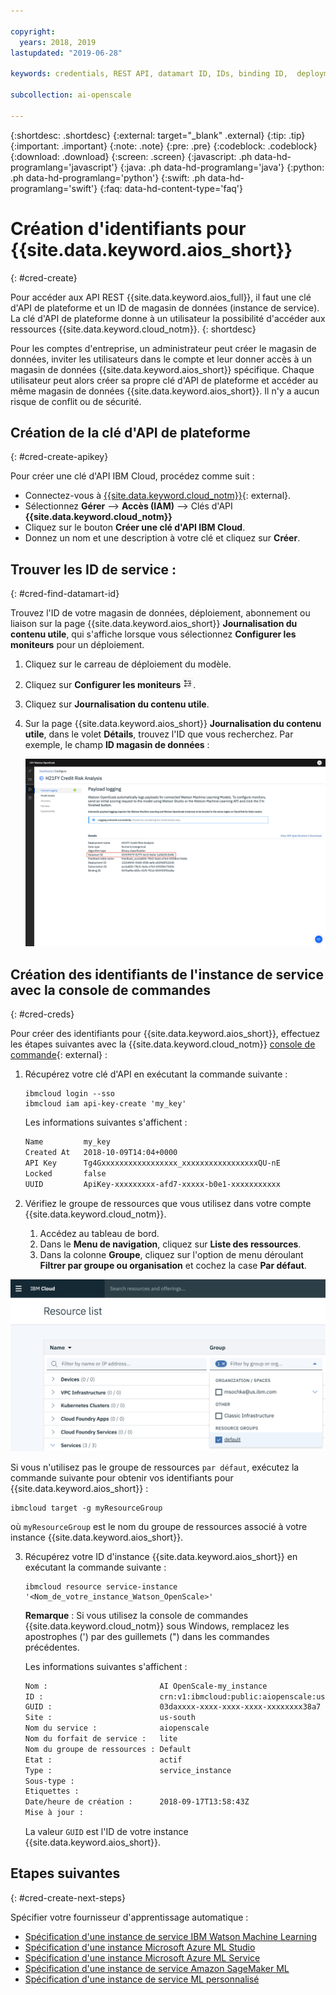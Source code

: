 ```yaml
---

copyright:
  years: 2018, 2019
lastupdated: "2019-06-28"

keywords: credentials, REST API, datamart ID, IDs, binding ID,  deployment ID, subscription ID

subcollection: ai-openscale

---
```


{:shortdesc: .shortdesc}
{:external: target="_blank" .external}
{:tip: .tip}
{:important: .important}
{:note: .note}
{:pre: .pre}
{:codeblock: .codeblock}
{:download: .download}
{:screen: .screen}
{:javascript: .ph data-hd-programlang='javascript'}
{:java: .ph data-hd-programlang='java'}
{:python: .ph data-hd-programlang='python'}
{:swift: .ph data-hd-programlang='swift'}
{:faq: data-hd-content-type='faq'}

# Création d'identifiants pour {{site.data.keyword.aios_short}}
{: #cred-create}

Pour accéder aux API REST {{site.data.keyword.aios_full}},
il faut une clé d'API de plateforme et un ID de magasin de données (instance de service). La clé d'API de plateforme donne à un utilisateur la possibilité d'accéder aux ressources {{site.data.keyword.cloud_notm}}.
{: shortdesc}

Pour les comptes d'entreprise,
un administrateur peut créer le magasin de données, inviter les utilisateurs dans le compte
et leur donner accès à un magasin de données {{site.data.keyword.aios_short}} spécifique. Chaque utilisateur peut alors créer sa propre clé d'API de plateforme et accéder au même magasin de données {{site.data.keyword.aios_short}}. Il n'y a aucun risque de conflit ou de sécurité.

## Création de la clé d'API de plateforme
{: #cred-create-apikey}

Pour créer une clé d'API IBM Cloud, procédez comme suit :

- Connectez-vous à [{{site.data.keyword.cloud_notm}}](https://{DomainName}){: external}.
- Sélectionnez **Gérer** --> **Accès (IAM)** --> Clés d'API **{{site.data.keyword.cloud_notm}}**
- Cliquez sur le bouton **Créer une clé d'API IBM Cloud**.
- Donnez un nom et une description à votre clé et cliquez sur **Créer**.

## Trouver les ID de service :
{: #cred-find-datamart-id}

Trouvez l'ID de votre magasin de données, déploiement, abonnement ou liaison sur la page {{site.data.keyword.aios_short}} **Journalisation du contenu utile**,
qui s'affiche lorsque vous sélectionnez **Configurer les moniteurs** pour un déploiement.

1. Cliquez sur le carreau de déploiement du modèle. 
2. Cliquez sur **Configurer les moniteurs** ![icône de configuration](images/configure-deployment-button.png).
3. Cliquez sur **Journalisation du contenu utile**.
4. Sur la page {{site.data.keyword.aios_short}} **Journalisation du contenu utile**,
dans le volet **Détails**, trouvez l'ID que vous recherchez.
Par exemple, le champ **ID magasin de données** :

    ![ID de magasin de données](images/data-mart-id.png)

## Création des identifiants de l'instance de service avec la console de commandes
{: #cred-creds}

Pour créer des identifiants pour {{site.data.keyword.aios_short}}, effectuez les étapes suivantes avec la
{{site.data.keyword.cloud_notm}} [console de commande](/docs/cli?){: external} :

1. Récupérez votre clé d'API en exécutant la commande suivante :

    ```curl
    ibmcloud login --sso
    ibmcloud iam api-key-create 'my_key'
    ```

    Les informations suivantes s'affichent :

    ```bash
    Name         my_key
    Created At   2018-10-09T14:04+0000
    API Key      Tg4Gxxxxxxxxxxxxxxxxx_xxxxxxxxxxxxxxxxxQU-nE
    Locked       false
    UUID         ApiKey-xxxxxxxxx-afd7-xxxxx-b0e1-xxxxxxxxxxx
    ```

2. Vérifiez le groupe de ressources que vous utilisez dans votre compte {{site.data.keyword.cloud_notm}}.

   1. Accédez au tableau de bord.
   2. Dans le **Menu de navigation**, cliquez sur **Liste des ressources**.
   3. Dans la colonne **Groupe**, cliquez sur l'option de menu déroulant **Filtrer par groupe ou organisation**
et cochez la case **Par défaut**.

  ![Groupe de ressources dans le cloud](images/cloud-resource.png)

  Si vous n'utilisez pas le groupe de ressources `par défaut`, exécutez la commande suivante pour obtenir vos identifiants pour {{site.data.keyword.aios_short}} :

   ```curl
   ibmcloud target -g myResourceGroup
   ```

  où `myResourceGroup` est le nom du groupe de ressources associé à votre instance {{site.data.keyword.aios_short}}.

3. Récupérez votre ID d'instance {{site.data.keyword.aios_short}} en exécutant la commande suivante :

    ```curl
    ibmcloud resource service-instance '<Nom_de_votre_instance_Watson_OpenScale>'
    ```

    **Remarque** :
Si vous utilisez la console de commandes {{site.data.keyword.cloud_notm}} sous Windows,
remplacez les apostrophes (') par des guillemets (") dans les commandes précédentes.

    Les informations suivantes s'affichent :

    ```bash
    Nom :                         AI OpenScale-my_instance
    ID :                          crn:v1:ibmcloud:public:aiopenscale:us-south:a/c2f2xxxxxxxxxxxx867::
    GUID :                        03daxxxx-xxxx-xxxx-xxxx-xxxxxxxx38a7
    Site :                        us-south
    Nom du service :              aiopenscale
    Nom du forfait de service :   lite
    Nom du groupe de ressources : Default
    Etat :                        actif
    Type :                        service_instance
    Sous-type :
    Etiquettes :
    Date/heure de création :      2018-09-17T13:58:43Z
    Mise à jour :
    ```

    La valeur `GUID` est l'ID de votre instance {{site.data.keyword.aios_short}}.
        
## Etapes suivantes
{: #cred-create-next-steps}

Spécifier votre fournisseur d'apprentissage automatique :

- [Spécification d'une instance de service IBM Watson Machine Learning](/docs/services/ai-openscale?topic=ai-openscale-wml-connect)
- [Spécification d'une instance Microsoft Azure ML Studio](/docs/services/ai-openscale?topic=ai-openscale-connect-azure)
- [Spécification d'une instance Microsoft Azure ML Service](/docs/services/ai-openscale?topic=ai-openscale-connect-azureservice)
- [Spécification d'une instance de service Amazon SageMaker ML](/docs/services/ai-openscale?topic=ai-openscale-csm-connect)
- [Spécification d'une instance de service ML personnalisé](/docs/services/ai-openscale?topic=ai-openscale-co-connect)
